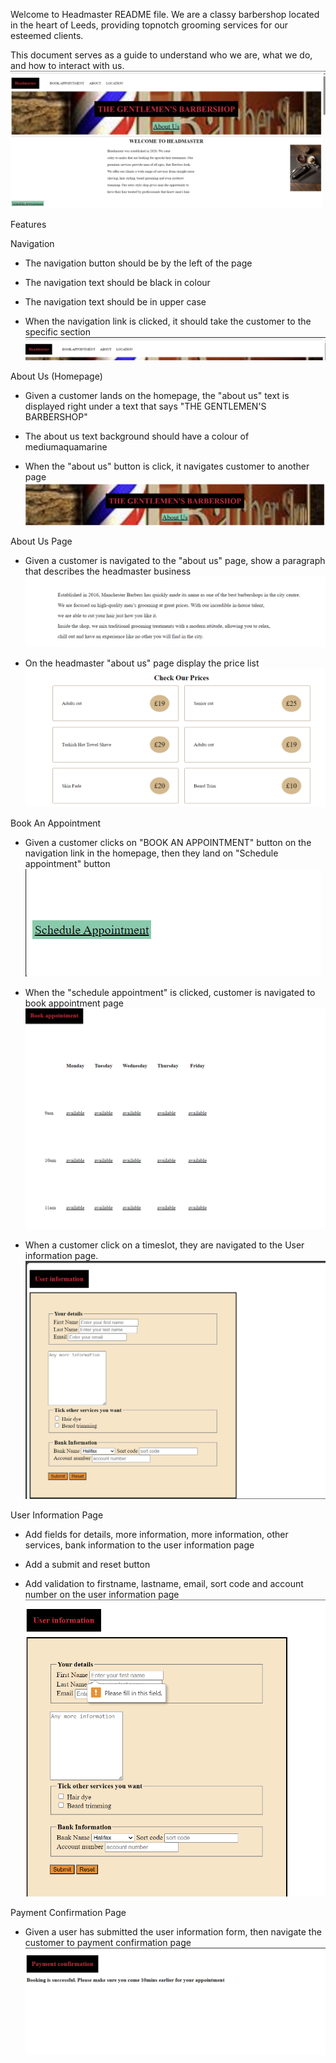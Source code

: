 
Welcome to Headmaster README file. We are a classy barbershop located in the heart of Leeds, providing topnotch grooming services for our esteemed clients. 

This document serves as a guide to understand who we are, what we do, and how to interact with us.
![alt text](image.png)

Features

Navigation

* The navigation button should be by the left of the page

* The navigation text should be black in colour

* The navigation text should be in upper case

* When the navigation link is clicked, it should take the customer to the specific section
![alt text](image-1.png)



About Us (Homepage)

* Given a customer lands on the homepage, the "about us" text is displayed right under a text that says "THE GENTLEMEN'S BARBERSHOP"

* The about us text background should have a colour of mediumaquamarine

* When the "about us" button is click, it navigates customer to another page  
![alt text](image-2.png)

About Us Page

* Given a customer is navigated to the "about us" page, show a paragraph that describes the headmaster business
![alt text](image-3.png)

* On the headmaster "about us" page display the price list
![alt text](image-4.png)



Book An Appointment

* Given a customer clicks on "BOOK AN APPOINTMENT" button on the navigation link in the homepage, then they land on "Schedule appointment" button
![alt text](image-5.png)

* When the "schedule appointment" is clicked, customer is navigated to book appointment page
![alt text](image-6.png)

* When a customer click on a timeslot, they are navigated to the User information page.
![alt text](image-7.png)


User Information Page


* Add fields for details, more information, more information, other services, bank information to the user information page

* Add a submit and reset button

* Add validation to firstname, lastname, email, sort code and account number on the user information page
![alt text](image-8.png)

Payment Confirmation Page


* Given a user has submitted the user information form, then navigate the customer to payment confirmation page
![alt text](image-9.png)


